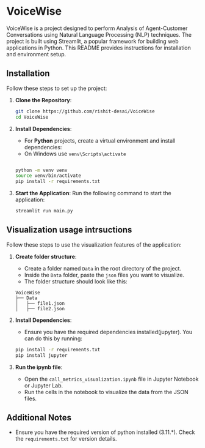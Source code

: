 # VoiceWise

VoiceWise is a project designed to perform Analysis of Agent-Customer Conversations using Natural Language Processing (NLP) techniques. The project is built using Streamlit, a popular framework for building web applications in Python.
This README provides instructions for installation and environment setup.

## Installation

Follow these steps to set up the project:

1. **Clone the Repository**:
    ```bash
    git clone https://github.com/rishit-desai/VoiceWise
    cd VoiceWise
    ```
2. **Install Dependencies**:
    - For **Python** projects, create a virtual environment and install dependencies:
    - On Windows use `venv\Scripts\activate`
    ```bash
    
    python -m venv venv
    source venv/bin/activate  
    pip install -r requirements.txt
    ```

    

3. **Start the Application**:
    Run the following command to start the application:
    ```bash
    streamlit run main.py
    ```


## Visualization usage intrsuctions

Follow these steps to use the visualization features of the application:

1. **Create folder structure**:
    - Create a folder named `Data` in the root directory of the project.
    - Inside the `Data` folder, paste the `json` files you want to visualize.
    - The folder structure should look like this:
    ```
    VoiceWise
    ├── Data
    │   ├── file1.json
    │   ├── file2.json
    ```

2. **Install Dependencies**:
    - Ensure you have the required dependencies installed(jupyter). You can do this by running:
    ```bash
    pip install -r requirements.txt
    pip install jupyter
    ```
3. **Run the ipynb file**:
    - Open the `call_metrics_visualization.ipynb` file in Jupyter Notebook or Jupyter Lab.
    - Run the cells in the notebook to visualize the data from the JSON files.

## Additional Notes

- Ensure you have the required version of python installed (3.11.*). Check the `requirements.txt` for version details.